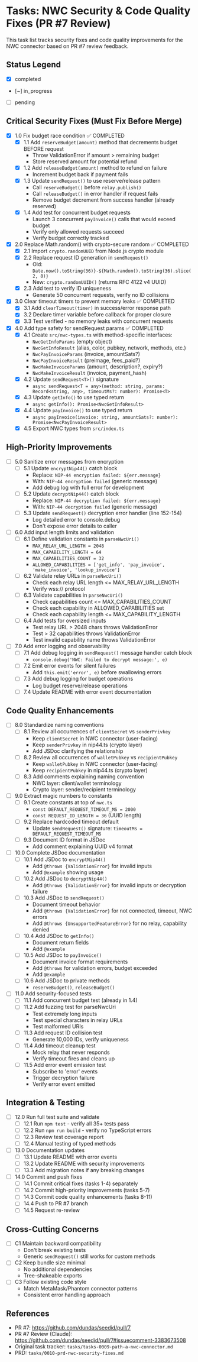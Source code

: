 # Tasks: NWC Security & Code Quality Fixes (PR #7 Review)

This task list tracks security fixes and code quality improvements for the NWC connector based on PR #7 review feedback.

## Status Legend
- [x] completed
- [~] in_progress
- [ ] pending

## Critical Security Fixes (Must Fix Before Merge)

- [x] 1.0 Fix budget race condition ✅ COMPLETED
  - [x] 1.1 Add `reserveBudget(amount)` method that decrements budget BEFORE request
    - Throw ValidationError if amount > remaining budget
    - Store reserved amount for potential refund
  - [x] 1.2 Add `releaseBudget(amount)` method to refund on failure
    - Increment budget back if payment fails
  - [x] 1.3 Update `sendRequest()` to use reserve/release pattern
    - Call `reserveBudget()` before `relay.publish()`
    - Call `releaseBudget()` in error handler if request fails
    - Remove budget decrement from success handler (already reserved)
  - [x] 1.4 Add test for concurrent budget requests
    - Launch 3 concurrent `payInvoice()` calls that would exceed budget
    - Verify only allowed requests succeed
    - Verify budget correctly tracked

- [x] 2.0 Replace Math.random() with crypto-secure random ✅ COMPLETED
  - [x] 2.1 Import `crypto.randomUUID` from Node.js crypto module
  - [x] 2.2 Replace request ID generation in `sendRequest()`
    - Old: `Date.now().toString(36)}-${Math.random().toString(36).slice(2, 8)}`
    - New: `crypto.randomUUID()` (returns RFC 4122 v4 UUID)
  - [x] 2.3 Add test to verify ID uniqueness
    - Generate 50 concurrent requests, verify no ID collisions

- [x] 3.0 Clear timeout timers to prevent memory leaks ✅ COMPLETED
  - [x] 3.1 Add `clearTimeout(timer)` in success/error response path
  - [x] 3.2 Declare timer variable before callback for proper closure
  - [x] 3.3 Test verified - no memory leaks with concurrent requests

- [x] 4.0 Add type safety for sendRequest params ✅ COMPLETED
  - [x] 4.1 Create `src/nwc-types.ts` with method-specific interfaces:
    - `NwcGetInfoParams` (empty object)
    - `NwcGetInfoResult` (alias, color, pubkey, network, methods, etc.)
    - `NwcPayInvoiceParams` (invoice, amountSats?)
    - `NwcPayInvoiceResult` (preimage, fees_paid?)
    - `NwcMakeInvoiceParams` (amount, description?, expiry?)
    - `NwcMakeInvoiceResult` (invoice, payment_hash)
  - [x] 4.2 Update `sendRequest<T>()` signature
    - `async sendRequest<T = any>(method: string, params: Record<string, any>, timeoutMs?: number): Promise<T>`
  - [x] 4.3 Update `getInfo()` to use typed return
    - `async getInfo(): Promise<NwcGetInfoResult>`
  - [x] 4.4 Update `payInvoice()` to use typed return
    - `async payInvoice(invoice: string, amountSats?: number): Promise<NwcPayInvoiceResult>`
  - [x] 4.5 Export NWC types from `src/index.ts`

## High-Priority Improvements

- [ ] 5.0 Sanitize error messages from encryption
  - [ ] 5.1 Update `encryptNip44()` catch block
    - Replace: `NIP-44 encryption failed: ${err.message}`
    - With: `NIP-44 encryption failed` (generic message)
    - Add debug log with full error for development
  - [ ] 5.2 Update `decryptNip44()` catch block
    - Replace: `NIP-44 decryption failed: ${err.message}`
    - With: `NIP-44 decryption failed` (generic message)
  - [ ] 5.3 Update `sendRequest()` decryption error handler (line 152-154)
    - Log detailed error to console.debug
    - Don't expose error details to caller

- [ ] 6.0 Add input length limits and validation
  - [ ] 6.1 Define validation constants in `parseNwcUri()`
    - `MAX_RELAY_URL_LENGTH = 2048`
    - `MAX_CAPABILITY_LENGTH = 64`
    - `MAX_CAPABILITIES_COUNT = 32`
    - `ALLOWED_CAPABILITIES = ['get_info', 'pay_invoice', 'make_invoice', 'lookup_invoice']`
  - [ ] 6.2 Validate relay URLs in `parseNwcUri()`
    - Check each relay URL length <= MAX_RELAY_URL_LENGTH
    - Verify wss:// protocol
  - [ ] 6.3 Validate capabilities in `parseNwcUri()`
    - Check capabilities count <= MAX_CAPABILITIES_COUNT
    - Check each capability in ALLOWED_CAPABILITIES set
    - Check each capability length <= MAX_CAPABILITY_LENGTH
  - [ ] 6.4 Add tests for oversized inputs
    - Test relay URL > 2048 chars throws ValidationError
    - Test > 32 capabilities throws ValidationError
    - Test invalid capability name throws ValidationError

- [ ] 7.0 Add error logging and observability
  - [ ] 7.1 Add debug logging in `sendRequest()` message handler catch block
    - `console.debug('NWC: Failed to decrypt message:', e)`
  - [ ] 7.2 Emit error events for silent failures
    - Add `this.emit('error', e)` before swallowing errors
  - [ ] 7.3 Add debug logging for budget operations
    - Log budget reserve/release operations
  - [ ] 7.4 Update README with error event documentation

## Code Quality Enhancements

- [ ] 8.0 Standardize naming conventions
  - [ ] 8.1 Review all occurrences of `clientSecret` vs `senderPrivkey`
    - Keep `clientSecret` in NWC connector (user-facing)
    - Keep `senderPrivkey` in nip44.ts (crypto layer)
    - Add JSDoc clarifying the relationship
  - [ ] 8.2 Review all occurrences of `walletPubkey` vs `recipientPubkey`
    - Keep `walletPubkey` in NWC connector (user-facing)
    - Keep `recipientPubkey` in nip44.ts (crypto layer)
  - [ ] 8.3 Add comments explaining naming convention
    - NWC layer: client/wallet terminology
    - Crypto layer: sender/recipient terminology

- [ ] 9.0 Extract magic numbers to constants
  - [ ] 9.1 Create constants at top of `nwc.ts`
    - `const DEFAULT_REQUEST_TIMEOUT_MS = 2000`
    - `const REQUEST_ID_LENGTH = 36` (UUID length)
  - [ ] 9.2 Replace hardcoded timeout default
    - Update `sendRequest()` signature: `timeoutMs = DEFAULT_REQUEST_TIMEOUT_MS`
  - [ ] 9.3 Document ID format in JSDoc
    - Add comment explaining UUID v4 format

- [ ] 10.0 Complete JSDoc documentation
  - [ ] 10.1 Add JSDoc to `encryptNip44()`
    - Add `@throws {ValidationError}` for invalid inputs
    - Add `@example` showing usage
  - [ ] 10.2 Add JSDoc to `decryptNip44()`
    - Add `@throws {ValidationError}` for invalid inputs or decryption failure
  - [ ] 10.3 Add JSDoc to `sendRequest()`
    - Document timeout behavior
    - Add `@throws {ValidationError}` for not connected, timeout, NWC errors
    - Add `@throws {UnsupportedFeatureError}` for no relay, capability denied
  - [ ] 10.4 Add JSDoc to `getInfo()`
    - Document return fields
    - Add `@example`
  - [ ] 10.5 Add JSDoc to `payInvoice()`
    - Document invoice format requirements
    - Add `@throws` for validation errors, budget exceeded
    - Add `@example`
  - [ ] 10.6 Add JSDoc to private methods
    - `reserveBudget()`, `releaseBudget()`

- [ ] 11.0 Add security-focused tests
  - [ ] 11.1 Add concurrent budget test (already in 1.4)
  - [ ] 11.2 Add fuzzing test for parseNwcUri
    - Test extremely long inputs
    - Test special characters in relay URLs
    - Test malformed URIs
  - [ ] 11.3 Add request ID collision test
    - Generate 10,000 IDs, verify uniqueness
  - [ ] 11.4 Add timeout cleanup test
    - Mock relay that never responds
    - Verify timeout fires and cleans up
  - [ ] 11.5 Add error event emission test
    - Subscribe to 'error' events
    - Trigger decryption failure
    - Verify error event emitted

## Integration & Testing

- [ ] 12.0 Run full test suite and validate
  - [ ] 12.1 Run `npm test` - verify all 35+ tests pass
  - [ ] 12.2 Run `npm run build` - verify no TypeScript errors
  - [ ] 12.3 Review test coverage report
  - [ ] 12.4 Manual testing of typed methods

- [ ] 13.0 Documentation updates
  - [ ] 13.1 Update README with error events
  - [ ] 13.2 Update README with security improvements
  - [ ] 13.3 Add migration notes if any breaking changes

- [ ] 14.0 Commit and push fixes
  - [ ] 14.1 Commit critical fixes (tasks 1-4) separately
  - [ ] 14.2 Commit high-priority improvements (tasks 5-7)
  - [ ] 14.3 Commit code quality enhancements (tasks 8-11)
  - [ ] 14.4 Push to PR #7 branch
  - [ ] 14.5 Request re-review

## Cross-Cutting Concerns

- [ ] C1 Maintain backward compatibility
  - Don't break existing tests
  - Generic `sendRequest()` still works for custom methods
- [ ] C2 Keep bundle size minimal
  - No additional dependencies
  - Tree-shakeable exports
- [ ] C3 Follow existing code style
  - Match MetaMask/Phantom connector patterns
  - Consistent error handling approach

## References
- PR #7: https://github.com/dundas/seedid/pull/7
- PR #7 Review (Claude): https://github.com/dundas/seedid/pull/7#issuecomment-3383673508
- Original task tracker: `tasks/tasks-0009-path-a-nwc-connector.md`
- PRD: `tasks/0010-prd-nwc-security-fixes.md`
